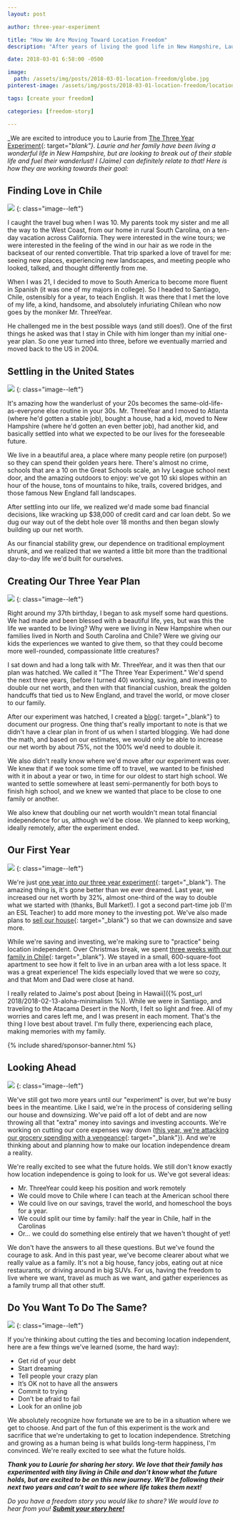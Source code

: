 ```yaml
---
layout: post

author: three-year-experiment

title: "How We Are Moving Toward Location Freedom"
description: "After years of living the good life in New Hampshire, Laurie and her husband are figuring out how to get location freedom so they can take a chance on something better."

date: 2018-03-01 6:58:00 -0500

image:
  path: /assets/img/posts/2018-03-01-location-freedom/globe.jpg
pinterest-image: /assets/img/posts/2018-03-01-location-freedom/location-freedom.png

tags: [create your freedom]

categories: [freedom-story]

---
```


_We are excited to introduce you to Laurie from [The Three Year Experiment](http://www.thethreeyearexperiment.com/){: target="_blank"}. Laurie and her family have been living a wonderful life in New Hampshire, but are looking to break out of their stable life and fuel their wanderlust! I (Jaime) can definitely relate to that! Here is how they are working towards their goal:_

## Finding Love in Chile

![]({{site.url}}/assets/img/posts/2018-03-01-location-freedom/mr-and-mrs.jpg)
{: class="image--left"}

I caught the travel bug when I was 10. My parents took my sister and me all the way to the West Coast, from our home in rural South Carolina, on a ten-day vacation across California. They were interested in the wine tours; we were interested in the feeling of the wind in our hair as we rode in the backseat of our rented convertible. That trip sparked a love of travel for me: seeing new places, experiencing new landscapes, and meeting people who looked, talked, and thought differently from me.

When I was 21, I decided to move to South America to become more fluent in Spanish (it was one of my majors in college). So I headed to Santiago, Chile, ostensibly for a year, to teach English. It was there that I met the love of my life, a kind, handsome, and absolutely infuriating Chilean who now goes by the moniker Mr. ThreeYear.

He challenged me in the best possible ways (and still does!). One of the first things he asked was that I stay in Chile with him longer than my initial one-year plan. So one year turned into three, before we eventually married and moved back to the US in 2004.

## Settling in the United States

![]({{site.url}}/assets/img/posts/2018-03-01-location-freedom/family-photo.jpg)
{: class="image--left"}

It's amazing how the wanderlust of your 20s becomes the same-old-life-as-everyone else routine in your 30s. Mr. ThreeYear and I moved to Atlanta (where he'd gotten a stable job), bought a house, had a kid, moved to New Hampshire (where he'd gotten an even better job), had another kid, and basically settled into what we expected to be our lives for the foreseeable future.

We live in a beautiful area, a place where many people retire (on purpose!) so they can spend their golden years here. There's almost no crime, schools that are a 10 on the Great Schools scale, an Ivy League school next door, and the amazing outdoors to enjoy: we've got 10 ski slopes within an hour of the house, tons of mountains to hike, trails, covered bridges, and those famous New England fall landscapes.

After settling into our life, we realized we'd made some bad financial decisions, like wracking up $38,000 of credit card and car loan debt. So we dug our way out of the debt hole over 18 months and then began slowly building up our net worth.

As our financial stability grew, our dependence on traditional employment shrunk, and we realized that we wanted a little bit more than the traditional day-to-day life we'd built for ourselves.

## Creating Our Three Year Plan

![]({{site.url}}/assets/img/posts/2018-03-01-location-freedom/float-lagoon.jpg)
{: class="image--left"}

Right around my 37th birthday, I began to ask myself some hard questions. We had made and been blessed with a beautiful life, yes, but was this the life we wanted to be living? Why were we living in New Hampshire when our families lived in North and South Carolina and Chile? Were we giving our kids the experiences we wanted to give them, so that they could become more well-rounded, compassionate little creatures?

I sat down and had a long talk with Mr. ThreeYear, and it was then that our plan was hatched. We called it "The Three Year Experiment." We'd spend the next three years, (before I turned 40) working, saving, and investing to double our net worth, and then with that financial cushion, break the golden handcuffs that tied us to New England, and travel the world, or move closer to our family.

After our experiment was hatched, I created a [blog](http://www.thethreeyearexperiment.com/){: target="_blank"} to document our progress. One thing that's really important to note is that we didn't have a clear plan in front of us when I started blogging. We had done the math, and based on our estimates, we would only be able to increase our net worth by about 75%, not the 100% we'd need to double it.

We also didn't really know where we'd move after our experiment was over. We knew that if we took some time off to travel, we wanted to be finished with it in about a year or two, in time for our oldest to start high school. We wanted to settle somewhere at least semi-permanently for both boys to finish high school, and we knew we wanted that place to be close to one family or another.

We also knew that doubling our net worth wouldn't mean total financial independence for us, although we'd be close. We planned to keep working, ideally remotely, after the experiment ended.

## Our First Year

![]({{site.url}}/assets/img/posts/2018-03-01-location-freedom/catching-crabs.jpg)
{: class="image--left"}

We're just [one year into our three year experiment](http://www.thethreeyearexperiment.com/2017-net-worth/){: target="_blank"}. The amazing thing is, it's gone better than we ever dreamed. Last year, we increased our net worth by 32%, almost one-third of the way to double what we started with (thanks, Bull Market!). I got a second part-time job (I'm an ESL Teacher) to add more money to the investing pot. We've also made plans to [sell our house](http://www.thethreeyearexperiment.com/sell-or-not/){: target="_blank"} so that we can downsize and save more.

While we're saving and investing, we're making sure to "practice" being location independent. Over Christmas break, we spent [three weeks with our family in Chile](http://www.thethreeyearexperiment.com/chile/){: target="_blank"}. We stayed in a small, 600-square-foot apartment to see how it felt to live in an urban area with a lot less space. It was a great experience! The kids especially loved that we were so cozy, and that Mom and Dad were close at hand.

I really related to Jaime's post about [being in Hawaii]({% post_url 2018/2018-02-13-aloha-minimalism %}). While we were in Santiago, and traveling to the Atacama Desert in the North, I felt so light and free. All of my worries and cares left me, and I was present in each moment. That's the thing I love best about travel. I'm fully there, experiencing each place, making memories with my family.

{% include shared/sponsor-banner.html %}

## Looking Ahead

![]({{site.url}}/assets/img/posts/2018-03-01-location-freedom/atacama-desert.jpg)
{: class="image--left"}

We've still got two more years until our "experiment" is over, but we're busy bees in the meantime. Like I said, we're in the process of considering selling our house and downsizing. We've paid off a lot of debt and are now throwing all that "extra" money into savings and investing accounts. We're working on cutting our core expenses way down ([this year, we're attacking our grocery spending with a vengeance](http://www.thethreeyearexperiment.com/year-good-food/){: target="_blank"}). And we're thinking about and planning how to make our location independence dream a reality.

We're really excited to see what the future holds. We still don't know exactly how location independence is going to look for us. We've got several ideas:

- Mr. ThreeYear could keep his position and work remotely
- We could move to Chile where I can teach at the American school there
- We could live on our savings, travel the world, and homeschool the boys for a year.
- We could split our time by family: half the year in Chile, half in the Carolinas
- Or... we could do something else entirely that we haven't thought of yet!

We don't have the answers to all these questions. But we've found the courage to ask. And in this past year, we've become clearer about what we really value as a family. It's not a big house, fancy jobs, eating out at nice restaurants, or driving around in big SUVs. For us, having the freedom to live where we want, travel as much as we want, and gather experiences as a family trump all that other stuff.

## Do You Want To Do The Same?

![]({{site.url}}/assets/img/posts/2018-03-01-location-freedom/wanderlust.jpg)
{: class="image--left"}

If you're thinking about cutting the ties and becoming location independent, here are a few things we've learned (some, the hard way):

- Get rid of your debt
- Start dreaming
- Tell people your crazy plan
- It’s OK not to have all the answers
- Commit to trying
- Don’t be afraid to fail
- Look for an online job

We absolutely recognize how fortunate we are to be in a situation where we get to choose. And part of the fun of this experiment is the work and sacrifice that we're undertaking to get to location independence. Stretching and growing as a human being is what builds long-term happiness, I'm convinced. We're really excited to see what the future holds.

___Thank you to Laurie for sharing her story. We love that their family has experimented with tiny living in Chile and don’t know what the future holds, but are excited to be on this new journey. We’ll be following their next two years and can’t wait to see where life takes them next!___

_Do you have a freedom story you would like to share? We would love to hear from you!_ ___[Submit your story here!]({{site.url}}/freedom-stories/#share-your-story)___

